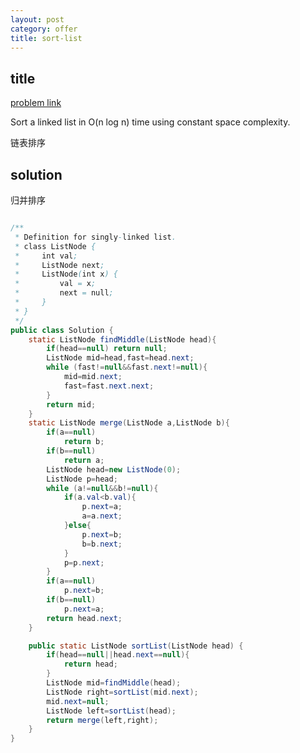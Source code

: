 ```yaml
---
layout: post
category: offer
title: sort-list
---
```


## title
[problem link](https://www.nowcoder.com/practice/d75c232a0405427098a8d1627930bea6?tpId=46&tqId=29033&rp=1&ru=/ta/leetcode&qru=/ta/leetcode/question-ranking)

Sort a linked list in O(n log n) time using constant space complexity.

链表排序

## solution

归并排序

```java

/**
 * Definition for singly-linked list.
 * class ListNode {
 *     int val;
 *     ListNode next;
 *     ListNode(int x) {
 *         val = x;
 *         next = null;
 *     }
 * }
 */
public class Solution {
    static ListNode findMiddle(ListNode head){
        if(head==null) return null;
        ListNode mid=head,fast=head.next;
        while (fast!=null&&fast.next!=null){
            mid=mid.next;
            fast=fast.next.next;
        }
        return mid;
    }
    static ListNode merge(ListNode a,ListNode b){
        if(a==null)
            return b;
        if(b==null)
            return a;
        ListNode head=new ListNode(0);
        ListNode p=head;
        while (a!=null&&b!=null){
            if(a.val<b.val){
                p.next=a;
                a=a.next;
            }else{
                p.next=b;
                b=b.next;
            }
            p=p.next;
        }
        if(a==null)
            p.next=b;
        if(b==null)
            p.next=a;
        return head.next;
    }

    public static ListNode sortList(ListNode head) {
        if(head==null||head.next==null){
            return head;
        }
        ListNode mid=findMiddle(head);
        ListNode right=sortList(mid.next);
        mid.next=null;
        ListNode left=sortList(head);
        return merge(left,right);
    }
}
```